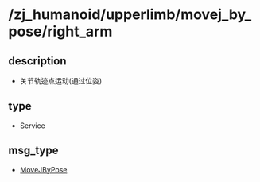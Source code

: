 # /zj_humanoid/upperlimb/movej_by_pose/right_arm

## description
- 关节轨迹点运动(通过位姿)

## type
- Service

## msg_type
- [MoveJByPose](../../../../../zj_humanoid_types.md#MoveJByPose)

